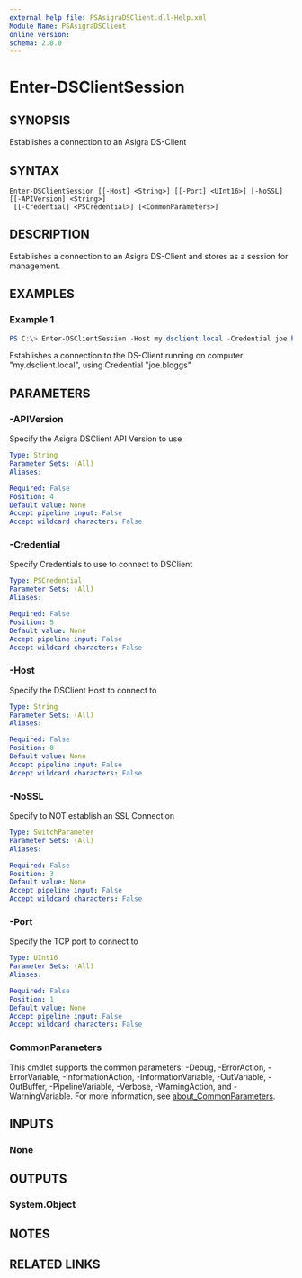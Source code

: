 ```yaml
---
external help file: PSAsigraDSClient.dll-Help.xml
Module Name: PSAsigraDSClient
online version:
schema: 2.0.0
---
```


# Enter-DSClientSession

## SYNOPSIS
Establishes a connection to an Asigra DS-Client

## SYNTAX

```
Enter-DSClientSession [[-Host] <String>] [[-Port] <UInt16>] [-NoSSL] [[-APIVersion] <String>]
 [[-Credential] <PSCredential>] [<CommonParameters>]
```

## DESCRIPTION
Establishes a connection to an Asigra DS-Client and stores as a session for management.

## EXAMPLES

### Example 1
```powershell
PS C:\> Enter-DSClientSession -Host my.dsclient.local -Credential joe.bloggs
```

Establishes a connection to the DS-Client running on computer "my.dsclient.local", using Credential "joe.bloggs"

## PARAMETERS

### -APIVersion
Specify the Asigra DSClient API Version to use

```yaml
Type: String
Parameter Sets: (All)
Aliases:

Required: False
Position: 4
Default value: None
Accept pipeline input: False
Accept wildcard characters: False
```

### -Credential
Specify Credentials to use to connect to DSClient

```yaml
Type: PSCredential
Parameter Sets: (All)
Aliases:

Required: False
Position: 5
Default value: None
Accept pipeline input: False
Accept wildcard characters: False
```

### -Host
Specify the DSClient Host to connect to

```yaml
Type: String
Parameter Sets: (All)
Aliases:

Required: False
Position: 0
Default value: None
Accept pipeline input: False
Accept wildcard characters: False
```

### -NoSSL
Specify to NOT establish an SSL Connection

```yaml
Type: SwitchParameter
Parameter Sets: (All)
Aliases:

Required: False
Position: 3
Default value: None
Accept pipeline input: False
Accept wildcard characters: False
```

### -Port
Specify the TCP port to connect to

```yaml
Type: UInt16
Parameter Sets: (All)
Aliases:

Required: False
Position: 1
Default value: None
Accept pipeline input: False
Accept wildcard characters: False
```

### CommonParameters
This cmdlet supports the common parameters: -Debug, -ErrorAction, -ErrorVariable, -InformationAction, -InformationVariable, -OutVariable, -OutBuffer, -PipelineVariable, -Verbose, -WarningAction, and -WarningVariable. For more information, see [about_CommonParameters](http://go.microsoft.com/fwlink/?LinkID=113216).

## INPUTS

### None

## OUTPUTS

### System.Object
## NOTES

## RELATED LINKS
